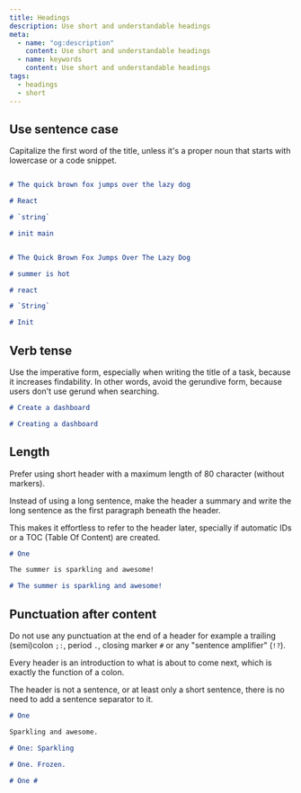 ```yaml
---
title: Headings
description: Use short and understandable headings
meta:
  - name: "og:description"
    content: Use short and understandable headings
  - name: keywords
    content: Use short and understandable headings
tags:
  - headings
  - short
---
```


## Use sentence case

Capitalize the first word of the title, unless it's a proper noun that starts with lowercase or a code snippet.

```markdown title="✅ Do this"

# The quick brown fox jumps over the lazy dog

# React

# `string`

# init main
```

```markdown title="⛔ Don't do this"

# The Quick Brown Fox Jumps Over The Lazy Dog

# summer is hot

# react

# `String`

# Init
```

## Verb tense

Use the imperative form, especially when writing the title of a task, because it increases findability.
In other words, avoid the gerundive form, because users don't use gerund when searching.

```markdown title="✅ Do this"
# Create a dashboard
```

```markdown title="⛔ Don't do this"
# Creating a dashboard
```

## Length

Prefer using short header with a maximum length of 80 character (without markers).

Instead of using a long sentence, make the header a summary and write the long sentence as the first paragraph beneath the header.

This makes it effortless to refer to the header later, specially if automatic IDs or a TOC (Table Of Content) are created.

```markdown title="✅ Do this"
# One

The summer is sparkling and awesome!
```

```markdown title="⛔ Don't do this"
# The summer is sparkling and awesome!
```

## Punctuation after content

Do not use any punctuation at the end of a header
for example a trailing (semi)colon `;:`, period `.`, closing marker `#` or any "sentence amplifier" (`!?`).

Every header is an introduction to what is about to come next, which is exactly the function of a colon.

The header is not a sentence, or at least only a short sentence, there is no need to add a sentence separator to it.

```markdown title="✅ Do this"
# One

Sparkling and awesome.
```

```markdown title="⛔ Don't do this"
# One: Sparkling

# One. Frozen.

# One #
```
